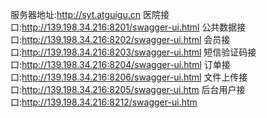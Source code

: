 服务器地址:http://syt.atguigu.cn
医院接口:http://139.198.34.216:8201/swagger-ui.html
公共数据接口:http://139.198.34.216:8202/swagger-ui.html
会员接口:http://139.198.34.216:8203/swagger-ui.html
短信验证码接口:http://139.198.34.216:8204/swagger-ui.html
订单接口:http://139.198.34.216:8206/swagger-ui.html
文件上传接口:http://139.198.34.216:8205/swagger-ui.htm
后台用户接口:http://139.198.34.216:8212/swagger-ui.htm
